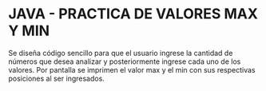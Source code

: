 # JAVA - PRACTICA DE VALORES MAX Y MIN
Se diseña código sencillo para que el usuario ingrese la cantidad de números que desea analizar y posteriormente ingrese cada uno de los valores.
Por pantalla se imprimen el valor max y el min con sus respectivas posiciones al ser ingresados.
